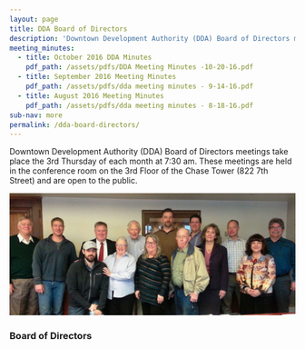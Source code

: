 ```yaml
---
layout: page
title: DDA Board of Directors
description: 'Downtown Development Authority (DDA) Board of Directors meetings take place the 3rd Thursday of each month at 7:30 am. These meetings are held in the conference room on the 3rd Floor of the Chase Tower (822 7th Street) and are open to the public.'
meeting_minutes:
  - title: October 2016 DDA Minutes
    pdf_path: /assets/pdfs/DDA Meeting Minutes -10-20-16.pdf
  - title: September 2016 Meeting Minutes
    pdf_path: /assets/pdfs/dda meeting minutes - 9-14-16.pdf
  - title: August 2016 Meeting Minutes
    pdf_path: /assets/pdfs/dda meeting minutes - 8-18-16.pdf
sub-nav: more
permalink: /dda-board-directors/
---
```



Downtown Development Authority (DDA) Board of Directors meetings take place the 3rd Thursday of each month at 7:30 am. These meetings are held in the conference room on the 3rd Floor of the Chase Tower (822 7th Street) and are open to the public.

![DDA Board of Directors](/uploads/versions/ddaboard---x----1200-512x---.jpg)

### Board of Directors

<div class="staff">&nbsp;</div>